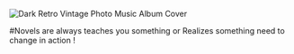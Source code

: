 

![Dark Retro Vintage Photo Music Album Cover](https://github.com/sandhya71/Novels/assets/53564959/eb697f66-3c7d-4fd6-98e2-b3fe6392955e)

#Novels are always teaches you something or Realizes something need to change in action !
